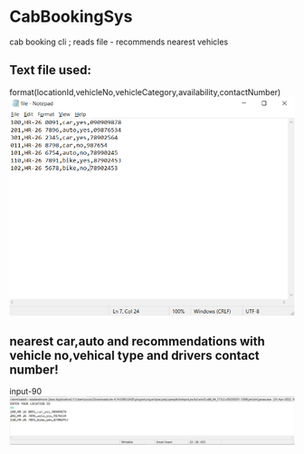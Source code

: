 # CabBookingSys
cab booking cli ; reads file - recommends nearest vehicles

## Text file used:
format(locationId,vehicleNo,vehicleCategory,availability,contactNumber)
![in1](./resources/fileCon.png)

## nearest car,auto and recommendations with vehicle no,vehical type and drivers contact number!
input-90
![in1](./resources/out.png)

